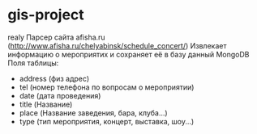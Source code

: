 # gis-project
realy
Парсер сайта afisha.ru (http://www.afisha.ru/chelyabinsk/schedule_concert/)
Извлекает информацию о мероприятих и сохраняет её в базу данный MongoDB
Поля таблицы: 
* address (физ адрес)
* tel (номер телефона по вопросам о мероприятии)
* date (дата проведения)
* title (Название)
* place (Название заведения, бара, клуба...)
* type (тип мероприятия, концерт, выставка, шоу...)
